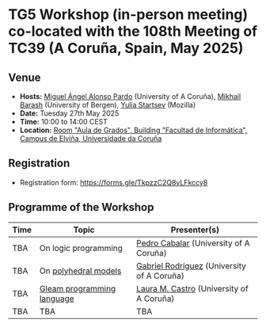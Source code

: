 # TG5 Workshop (in-person meeting) co-located with the 108th Meeting of TC39 (A Coruña, Spain, May 2025)

## Venue

* **Hosts:** [Miguel Ángel Alonso Pardo](https://pdi.udc.es/en/File/Pdi/E269E) (University of A Coruña),
[Mikhail Barash](https://www4.uib.no/en/find-employees/Mikhail.Barash) (University of Bergen),
[Yulia Startsev](https://github.com/codehag) (Mozilla)
* **Date:** Tuesday 27th May 2025
* **Time:** 10:00 to 14:00 CEST
* **Location:** [Room "Aula de Grados", Building "Facultad de Informática", Campus de Elviña, Universidade da Coruña](https://maps.app.goo.gl/pgQ6scX9uRNVMQwR9)

## Registration

- Registration form: https://forms.gle/TkpzzC2Q8vLFkccy8
		
## Programme of the Workshop

|Time|Topic|Presenter(s)|
|---|---|---|
|TBA|On logic programming|[Pedro Cabalar](https://www.dc.fi.udc.es/~cabalar/) (University of A Coruña)|
|TBA|On [polyhedral models](https://en.wikipedia.org/wiki/Polytope_model)|[Gabriel Rodríguez](https://pdi.udc.es/en/File/Pdi/H997G) (University of A Coruña)|
|TBA|[Gleam programming language](https://gleam.run/)|[Laura M. Castro](https://lauramcastro.github.io/) (University of A Coruña)|
|TBA|TBA|TBA|


